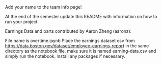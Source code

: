 Add your name to the team info page!

At the end of the semester update this README with information on how to run your project. 

Earnings Data and parts contributed by Aaron Zheng (aaronz):

File name is overtime.ipynb
Place the earnings dataset csv from https://data.boston.gov/dataset/employee-earnings-report in the same directory as the notebook file, make sure it is named earning-data.csv and simply run the notebook. Install any packages if necessary.
